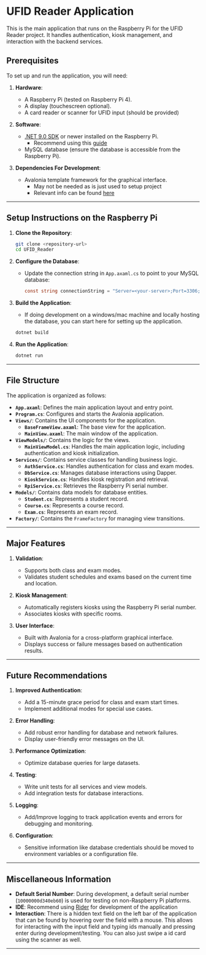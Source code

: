 # UFID Reader Application

This is the main application that runs on the Raspberry Pi for the UFID Reader project. It handles authentication, kiosk management, and interaction with the backend services.

## Prerequisites

To set up and run the application, you will need:

1. **Hardware**:

   - A Raspberry Pi (tested on Raspberry Pi 4).
   - A display (touchescreen optional).
   - A card reader or scanner for UFID input (should be provided)

2. **Software**:

   - [.NET 9.0 SDK](https://dotnet.microsoft.com/en-us/download) or newer installed on the Raspberry Pi.
     - Recommend using this [guide](https://www.petecodes.co.uk/install-and-use-microsoft-dot-net-9-with-the-raspberry-pi/)
   - MySQL database (ensure the database is accessible from the Raspberry Pi).

3. **Dependencies For Development**:
   - Avalonia template framework for the graphical interface.
     - May not be needed as is just used to setup project
     - Relevant info can be found [here](https://docs.avaloniaui.net/docs/get-started/install)

---

## Setup Instructions on the Raspberry Pi

1. **Clone the Repository**:

   ```bash
   git clone <repository-url>
   cd UFID_Reader
   ```

2. **Configure the Database**:

   - Update the connection string in `App.axaml.cs` to point to your MySQL database:
     ```csharp
     const string connectionString = "Server=<your-server>;Port=3306;Database=ufid_database;User=<your-user>;Password=<your-password>;";
     ```

3. **Build the Application**:

   - If doing development on a windows/mac machine and locally hosting the database, you can start here for setting up the application.

   ```bash
   dotnet build
   ```

4. **Run the Application**:
   ```bash
   dotnet run
   ```

---

## File Structure

The application is organized as follows:

- **`App.axaml`**: Defines the main application layout and entry point.
- **`Program.cs`**: Configures and starts the Avalonia application.
- **`Views/`**: Contains the UI components for the application.
  - **`BaseFrameView.axaml`**: The base view for the application.
  - **`MainView.axaml`**: The main window of the application.
- **`ViewModels/`**: Contains the logic for the views.
  - **`MainViewModel.cs`**: Handles the main application logic, including authentication and kiosk initialization.
- **`Services/`**: Contains service classes for handling business logic.
  - **`AuthService.cs`**: Handles authentication for class and exam modes.
  - **`DbService.cs`**: Manages database interactions using Dapper.
  - **`KioskService.cs`**: Handles kiosk registration and retrieval.
  - **`RpiService.cs`**: Retrieves the Raspberry Pi serial number.
- **`Models/`**: Contains data models for database entities.
  - **`Student.cs`**: Represents a student record.
  - **`Course.cs`**: Represents a course record.
  - **`Exam.cs`**: Represents an exam record.
- **`Factory/`**: Contains the `FrameFactory` for managing view transitions.

---

## Major Features

1. **Validation**:

   - Supports both class and exam modes.
   - Validates student schedules and exams based on the current time and location.

2. **Kiosk Management**:

   - Automatically registers kiosks using the Raspberry Pi serial number.
   - Associates kiosks with specific rooms.

3. **User Interface**:
   - Built with Avalonia for a cross-platform graphical interface.
   - Displays success or failure messages based on authentication results.

---

## Future Recommendations

1. **Improved Authentication**:

   - Add a 15-minute grace period for class and exam start times.
   - Implement additional modes for special use cases.

2. **Error Handling**:

   - Add robust error handling for database and network failures.
   - Display user-friendly error messages on the UI.

3. **Performance Optimization**:

   - Optimize database queries for large datasets.

4. **Testing**:

   - Write unit tests for all services and view models.
   - Add integration tests for database interactions.

5. **Logging**:

   - Add/Improve logging to track application events and errors for debugging and monitoring.

6. **Configuration**:

   - Sensitive information like database credentials should be moved to environment variables or a configuration file.

---

## Miscellaneous Information

- **Default Serial Number**: During development, a default serial number (`10000000d340eb60`) is used for testing on non-Raspberry Pi platforms.
- **IDE**: Recommend using [Rider](https://www.jetbrains.com/rider/) for development of the application
- **Interaction**: There is a hidden text field on the left bar of the application that can be found by hovering over the field with a mouse. This allows for interacting with the input field and typing ids manually and pressing enter during development/testing. You can also just swipe a id card using the scanner as well.

---
